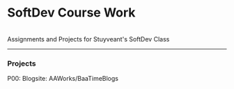 # SoftDev Course Work
<br>Assignments and Projects for Stuyveant's SoftDev Class

------

### Projects
P00: Blogsite: AAWorks/BaaTimeBlogs
